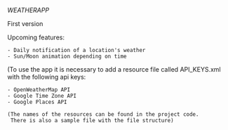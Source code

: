 *WEATHERAPP*

First version

Upcoming features: 

	- Daily notification of a location's weather
	- Sun/Moon animation depending on time

(To use the app it is necessary to add a resource file called API_KEYS.xml with the following api keys:

	- OpenWeatherMap API
	- Google Time Zone API
	- Google Places API

	(The names of the resources can be found in the project code.
	 There is also a sample file with the file structure)